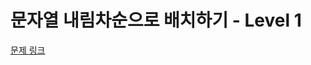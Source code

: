 # 문자열 내림차순으로 배치하기 - Level 1

[문제 링크](https://school.programmers.co.kr/learn/courses/30/lessons/12917?language=kotlin)
